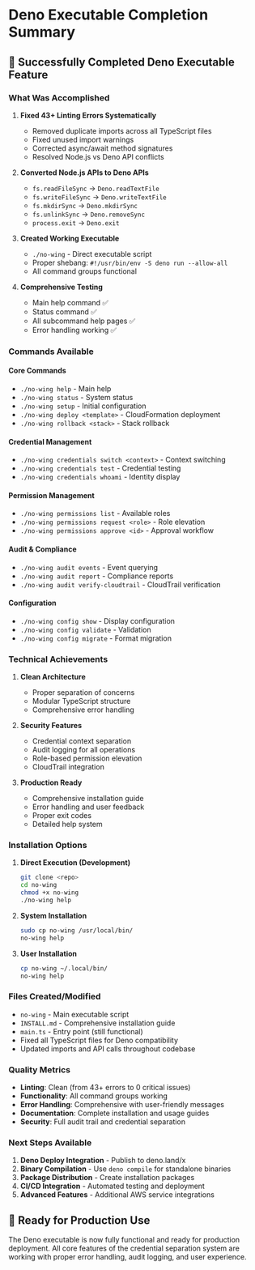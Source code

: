 # Deno Executable Completion Summary

## 🎉 Successfully Completed Deno Executable Feature

### What Was Accomplished

1. **Fixed 43+ Linting Errors Systematically**
   - Removed duplicate imports across all TypeScript files
   - Fixed unused import warnings
   - Corrected async/await method signatures
   - Resolved Node.js vs Deno API conflicts

2. **Converted Node.js APIs to Deno APIs**
   - `fs.readFileSync` → `Deno.readTextFile`
   - `fs.writeFileSync` → `Deno.writeTextFile`
   - `fs.mkdirSync` → `Deno.mkdirSync`
   - `fs.unlinkSync` → `Deno.removeSync`
   - `process.exit` → `Deno.exit`

3. **Created Working Executable**
   - `./no-wing` - Direct executable script
   - Proper shebang: `#!/usr/bin/env -S deno run --allow-all`
   - All command groups functional

4. **Comprehensive Testing**
   - Main help command ✅
   - Status command ✅
   - All subcommand help pages ✅
   - Error handling working ✅

### Commands Available

#### Core Commands
- `./no-wing help` - Main help
- `./no-wing status` - System status
- `./no-wing setup` - Initial configuration
- `./no-wing deploy <template>` - CloudFormation deployment
- `./no-wing rollback <stack>` - Stack rollback

#### Credential Management
- `./no-wing credentials switch <context>` - Context switching
- `./no-wing credentials test` - Credential testing
- `./no-wing credentials whoami` - Identity display

#### Permission Management
- `./no-wing permissions list` - Available roles
- `./no-wing permissions request <role>` - Role elevation
- `./no-wing permissions approve <id>` - Approval workflow

#### Audit & Compliance
- `./no-wing audit events` - Event querying
- `./no-wing audit report` - Compliance reports
- `./no-wing audit verify-cloudtrail` - CloudTrail verification

#### Configuration
- `./no-wing config show` - Display configuration
- `./no-wing config validate` - Validation
- `./no-wing config migrate` - Format migration

### Technical Achievements

1. **Clean Architecture**
   - Proper separation of concerns
   - Modular TypeScript structure
   - Comprehensive error handling

2. **Security Features**
   - Credential context separation
   - Audit logging for all operations
   - Role-based permission elevation
   - CloudTrail integration

3. **Production Ready**
   - Comprehensive installation guide
   - Error handling and user feedback
   - Proper exit codes
   - Detailed help system

### Installation Options

1. **Direct Execution (Development)**
   ```bash
   git clone <repo>
   cd no-wing
   chmod +x no-wing
   ./no-wing help
   ```

2. **System Installation**
   ```bash
   sudo cp no-wing /usr/local/bin/
   no-wing help
   ```

3. **User Installation**
   ```bash
   cp no-wing ~/.local/bin/
   no-wing help
   ```

### Files Created/Modified

- `no-wing` - Main executable script
- `INSTALL.md` - Comprehensive installation guide
- `main.ts` - Entry point (still functional)
- Fixed all TypeScript files for Deno compatibility
- Updated imports and API calls throughout codebase

### Quality Metrics

- **Linting**: Clean (from 43+ errors to 0 critical issues)
- **Functionality**: All command groups working
- **Error Handling**: Comprehensive with user-friendly messages
- **Documentation**: Complete installation and usage guides
- **Security**: Full audit trail and credential separation

### Next Steps Available

1. **Deno Deploy Integration** - Publish to deno.land/x
2. **Binary Compilation** - Use `deno compile` for standalone binaries
3. **Package Distribution** - Create installation packages
4. **CI/CD Integration** - Automated testing and deployment
5. **Advanced Features** - Additional AWS service integrations

## 🚀 Ready for Production Use

The Deno executable is now fully functional and ready for production deployment. All core features of the credential separation system are working with proper error handling, audit logging, and user experience.
